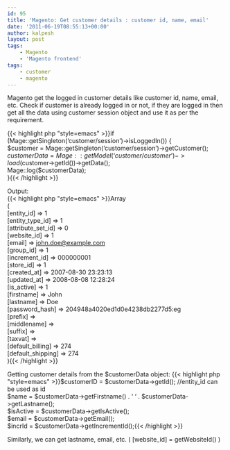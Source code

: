 ```yaml
---
id: 95
title: 'Magento: Get customer details : customer id, name, email'
date: '2011-06-19T08:55:13+00:00'
author: kalpesh
layout: post
tags:
    - Magento
    - 'Magento frontend'
tags:
    - customer
    - magento
---
```


Magento get the logged in customer details like customer id, name, email, etc. Check if customer is already logged in or not, if they are logged in then get all the data using customer session object and use it as per the requirement.

{{< highlight php "style=emacs" >}}if (Mage::getSingleton(‘customer/session’)->isLoggedIn()) {  
 $customer = Mage::getSingleton(‘customer/session’)->getCustomer();  
 $customerData = Mage::getModel(‘customer/customer’)->load($customer->getId())->getData();  
 Mage::log($customerData);  
}{{< /highlight >}}

Output:  
{{< highlight php "style=emacs" >}}Array  
(  
 [entity_id] => 1  
 [entity_type_id] => 1  
 [attribute_set_id] => 0  
 [website_id] => 1  
 [email] => john.doe@example.com  
 [group_id] => 1  
 [increment_id] => 000000001  
 [store_id] => 1  
 [created_at] => 2007-08-30 23:23:13  
 [updated_at] => 2008-08-08 12:28:24  
 [is_active] => 1  
 [firstname] => John  
 [lastname] => Doe  
 [password_hash] => 204948a4020ed1d0e4238db2277d5:eg  
 [prefix] =>  
 [middlename] =>  
 [suffix] =>  
 [taxvat] =>  
 [default_billing] => 274  
 [default_shipping] => 274  
){{< /highlight >}}

Getting customer details from the $customerData object:  
{{< highlight php "style=emacs" >}}$customerID = $customerData->getId(); //entity_id can be used as id  
$name = $customerData->getFirstname() . ‘ ‘ . $customerData->getLastname();  
$isActive = $customerData->getIsActive();  
$email = $customerData->getEmail();  
$incrId = $customerData->getIncrementId();{{< /highlight >}}

Similarly, we can get lastname, email, etc. ( [website_id] = getWebsiteId() )